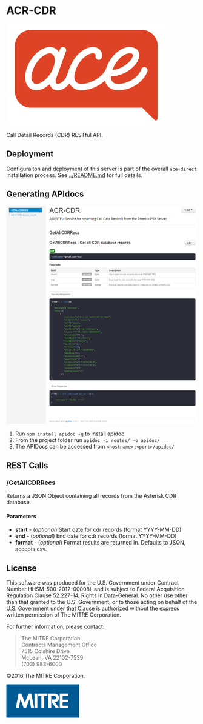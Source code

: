 ﻿# ACR-CDR

![ACR-CDR](resources/ace.png)

Call Detail Records (CDR) RESTful API.

## Deployment

Configuraiton and deployment of this server is part of the overall `ace-direct` installation process. See [../README.md](../README.md) for full details.

## Generating APIdocs

![APIDOC](resources/apidoc.png)

1. Run `npm install apidoc -g` to install apidoc
1. From the project folder run `apidoc -i routes/ -o apidoc/`
1. The APIDocs can be accessed from `<hostname>:<port>/apidoc/`

## REST Calls

### /GetAllCDRRecs

Returns a JSON Object containing all records from the Asterisk CDR database.

#### Parameters

* **start** - (*optional*) Start date for cdr records (format YYYY-MM-DD)
* **end** - (*optional*) End date for cdr records (format YYYY-MM-DD)
* **format** - (*optional*) Format results are returned in. Defaults to JSON, accepts csv.

## License

This software was produced for the U.S. Government under
Contract Number HHSM-500-2012-00008I, and is subject to Federal Acquisition
Regulation Clause 52.227-14, Rights in Data-General. No other use other than
that granted to the U.S. Government, or to those acting on behalf of the U.S.
Government under that Clause is authorized without the express written
permission of The MITRE Corporation.

For further information, please contact:

> The MITRE Corporation\
> Contracts Management Office\
> 7515 Colshire Drive\
> McLean, VA 22102-7539\
> (703) 983-6000

©2016 The MITRE Corporation.

![The MITRE Corporation Logo](resources/mitrelogo-blueonwhite.jpg "The MITRE Corporation")
